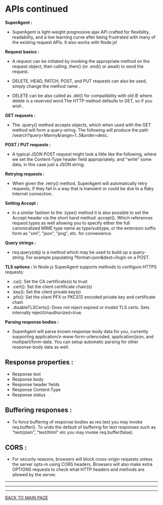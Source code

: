 # **APIs continued**

**SuperAgent :**
  * SuperAgent is light-weight progressive ajax API crafted for flexibility, readability, and a low learning curve after being frustrated with many of the existing request APIs. It also works with Node.js!
    

**Request basics :**
  * A request can be initiated by invoking the appropriate method on the request object, then calling .then() (or .end() or await) to send the request.

  * DELETE, HEAD, PATCH, POST, and PUT requests can also be used, simply change the method name .

  * DELETE can be also called as .del() for compatibility with old IE where delete is a reserved word.The HTTP method defaults to GET, so if you wish .


**GET requests :**
  * The .query() method accepts objects, which when used with the GET method will form a query-string. The following will produce the path /search?query=Manny&range=1..5&order=desc.
   
**POST / PUT requests :** 
  * A typical JSON POST request might look a little like the following, where we set the Content-Type header field appropriately, and "write" some data, in this case just a JSON string.

**Retrying requests :**
  * When given the .retry() method, SuperAgent will automatically retry requests, if they fail in a way that is transient or could be due to a flaky Internet connection.
    
**Setting Accept :**
  * In a similar fashion to the .type() method it is also possible to set the Accept header via the short hand method .accept(). Which references request.types as well allowing you to specify either the full canonicalized MIME type name as type/subtype, or the extension suffix form as "xml", "json", "png", etc. for convenience.


 **Query strings :**
  * req.query(obj) is a method which may be used to build up a query-string. For example populating ?format=json&dest=/login on a POST.

**TLS options :** 
In Node.js SuperAgent supports methods to configure HTTPS requests:
  * .ca(): Set the CA certificate(s) to trust
  * .cert(): Set the client certificate chain(s)
  * .key(): Set the client private key(s)
  * .pfx(): Set the client PFX or PKCS12 encoded private key and certificate chain
  * .disableTLSCerts(): Does not reject expired or invalid TLS certs. Sets internally rejectUnauthorized=true.

**Parsing response bodies :** 
  * SuperAgent will parse known response-body data for you, currently supporting application/x-www-form-urlencoded, application/json, and multipart/form-data. You can setup automatic parsing for other response-body data as well.


## **Response properties :** 
  * Response text
  * Response body
  * Response header fields
  * Response Content-Type
  * Response status

## **Buffering responses :** 
  * To force buffering of response bodies as res.text you may invoke req.buffer(). To undo the default of buffering for text responses such as "text/plain", "text/html" etc you may invoke req.buffer(false).
  
## **CORS :** 
  * For security reasons, browsers will block cross-origin requests unless the server opts-in using CORS headers. Browsers will also make extra OPTIONS requests to check what HTTP headers and methods are allowed by the server.


***
***
***
[BACK TO MAIN PAGE](https://github.com/farahalwahaibi/Reading-Notes/blob/main/README.md)


